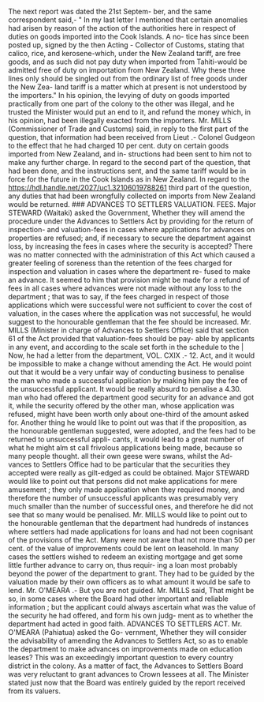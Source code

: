 The next report was dated the 21st Septem- ber, and the same correspondent said,- " In my last letter I mentioned that certain anomalies had arisen by reason of the action of the authorities here in respect of duties on goods imported into the Cook Islands. A no- tice has since been posted up, signed by the then Acting - Collector of Customs, stating that calico, rice, and kerosene-which, under the New Zealand tariff, are free goods, and as such did not pay duty when imported from Tahiti-would be admitted free of duty on importation from New Zealand. Why these three lines only should be singled out from the ordinary list of free goods under the New Zea- land tariff is a matter which at present is not understood by the importers." In his opinion, the levying of duty on goods imported practically from one part of the colony to the other was illegal, and he trusted the Minister would put an end to it, and refund the money which, in his opinion, had been illegally exacted from the importers. Mr. MILLS (Commissioner of Trade and Customs) said, in reply to the first part of the question, that information had been received from Lieut .- Colonel Gudgeon to the effect that he had charged 10 per cent. duty on certain goods imported from New Zealand, and in- structions had been sent to him not to make any further charge. In regard to the second part of the question, that had been done, and the instructions sent, and the same tariff would be in force for the future in the Cook Islands as in New Zealand. In regard to the https://hdl.handle.net/2027/uc1.32106019788261 third part of the question, any duties that had been wrongfully collected on imports from New Zealand would be returned. ### ADVANCES TO SETTLERS VALUATION. FEES. Major STEWARD (Waitaki) asked the Government, Whether they will amend the procedure under the Advances to Settlers Act by providing for the return of inspection- and valuation-fees in cases where applications for advances on properties are refused; and, if necessary to secure the department against loss, by increasing the fees in cases where the security is accepted? There was no matter connected with the administration of this Act which caused a greater feeling of soreness than the retention of the fees charged for inspection and valuation in cases where the department re- fused to make an advance. It seemed to him that provision might be made for a refund of fees in all cases where advances were not made without any loss to the department ; that was to say, if the fees charged in respect of those applications which were successful were not sufficient to cover the cost of valuation, in the cases where the application was not successful, he would suggest to the honourable gentleman that the fee should be increased. Mr. MILLS (Minister in charge of Advances to Settlers Office) said that section 61 of the Act provided that valuation-fees should be pay- able by applicants in any event, and according to the scale set forth in the schedule to the | Now, he had a letter from the department, VOL. CXIX .- 12. Act, and it would be impossible to make a change without amending the Act. He would point out that it would be a very unfair way of conducting business to penalise the man who made a successful application by making him pay the fee of the unsuccessful applicant. It would be really absurd to penalise a 4.30. man who had offered the department good security for an advance and got it, while the security offered by the other man, whose application was refused, might have been worth only about one-third of the amount asked for. Another thing he would like to point out was that if the proposition, as the honourable gentleman suggested, were adopted, and the fees had to be returned to unsuccessful appli- cants, it would lead to a great number of what he might alm st call frivolous applications being made, because so many people thought. all their own geese were swans, whilst the Ad- vances to Settlers Office had to be particular that the securities they accepted were really as gilt-edged as could be obtained. Major STEWARD would like to point out that persons did not make applications for mere amusement ; they only made application when they required money, and therefore the number of unsuccessful applicants was presumably very much smaller than the number of successful ones, and therefore he did not see that so many would be penalised. Mr. MILLS would like to point out to the honourable gentleman that the department had hundreds of instances where settlers had made applications for loans and had not been cognisant of the provisions of the Act. Many were not aware that not more than 50 per cent. of the value of improvements could be lent on leasehold. In many cases the settlers wished to redeem an existing mortgage and get some little further advance to carry on, thus requir- ing a loan most probably beyond the power of the department to grant. They had to be guided by the valuation made by their own officers as to what amount it would be safe to lend. Mr. O'MEARA .- But you are not guided. Mr. MILLS said, That might be so, in some cases where the Board had other important and reliable information ; but the applicant could always ascertain what was the value of the security he had offered, and form his own judg- ment as to whether the department had acted in good faith. ADVANCES TO SETTLERS ACT. Mr. O'MEARA (Pahiatua) asked the Go- vernment, Whether they will consider the advisability of amending the Advances to Settlers Act, so as to enable the department to make advances on improvements made on education leases? This was an exceedingly important question to every country district in the colony. As a matter of fact, the Advances to Settlers Board was very reluctant to grant advances to Crown lessees at all. The Minister stated just now that the Board was entirely guided by the report received from its valuers. 
